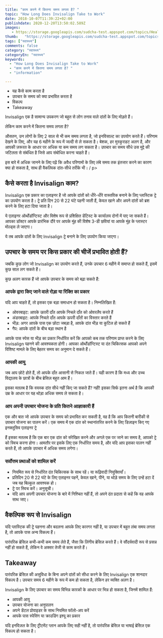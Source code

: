 ```yaml
---
title: "काम करने में कितना समय लगता है? "
topic: "How Long Does Invisalign Take to Work"
date: 2018-10-07T11:39:22+02:00
publishdate: 2020-12-20T13:50:02.589Z
images: 
   - https://storage.googleapis.com/sudcha-test.appspot.com/topics/Health/default-selection/11.jpg
thumb:   "https://storage.googleapis.com/sudcha-test.appspot.com/topics/Health/default-selection/thumb/11.jpg"
tags: ["स्वास्थ्य"]
comments: false
category: "स्वास्थ्य"
categoryEn: "स्वास्थ्य"
keywords: 
  - "How Long Does Invisalign Take to Work"
  - "काम करने में कितना समय लगता है? "
  - "information"

---
```

<ul> <li> यह कैसे काम करता है </li> <li> उपचार के समय को क्या प्रभावित करता है </li> <li> विकल्प </li> <li> Takeaway </li> </ul> <p> Invisalign एक है सामान्य उपकरण जो बहुत से लोग तनाव वाले दांतों के लिए मोड़ते हैं। </p> <p> लेकिन काम करने में कितना समय लगता है? </p> <p> औसतन, उन लोगों के लिए 2 साल से भी कम समय लगता है, जो इनविसाल्ट का उपयोग करते हैं। परिणाम देखने के लिए, और यह 6 महीने के रूप में जल्दी से ले सकता है। बेशक, हर मुस्कुराहट अलग है, और आपकी ज़रूरत के आधार पर अधिक या कम समय लग सकता है। उपचार का समय सीधे उस मुद्दे की जटिलता से संबंधित है जिसे आप संबोधित करना चाहते हैं। </p> <p> इस बारे में अधिक जानने के लिए पढ़ें कि अवैध परिणामों के लिए लंबे समय तक इंतजार करने का कारण क्या हो सकता है, साथ ही वैकल्पिक दांत-सीधे तरीके भी। / p> <h2> कैसे करता है Invisalign काम? </h2> <p> Invisalign एक प्रकार का एलाइनर है जो आपके दांतों को धीरे-धीरे वास्तविक बनाने के लिए प्लास्टिक ट्रे का उपयोग करता है। ट्रे प्रति दिन 20 से 22 घंटे पहनी जाती हैं, केवल खाने और अपने दांतों को ब्रश करने के लिए हटा दिया जाता है। </p> <p> ये एलाइनर ऑर्थोडॉन्टिस्ट और विशेष रूप से प्रशिक्षित डेंटिस्ट के कार्यालय दोनों में पाए जा सकते हैं। आपका डॉक्टर आपके प्रारंभिक दौरे पर आपके मुंह की विशेष 3-डी छवियां या आपके मुंह के प्लास्टर मोल्ड्स ले जाएगा। </p> <p> ये तब आपके दांतों के लिए Invisalign ट्रे बनाने के लिए उपयोग किया जाएगा। </p> <h2> उपचार के समय पर किस प्रकार की चीजें प्रभावित होती हैं? </H2> <p> जबकि कुछ लोग जो Invisalign का उपयोग करते हैं, उनके उपचार 6 महीने में समाप्त हो सकते हैं, इसमें कुछ साल लग सकते हैं। </p> <p> कुछ अलग कारक हैं जो आपके उपचार के समय को बढ़ा सकते हैं: </p> <h3> आपके द्वारा किए जाने वाले रोड़ा या रिक्ति का प्रकार </h3> <p> यदि आप चाहते हैं, तो इसका एक बड़ा समाधान हो सकता है। निम्नलिखित हैं: </p> <ul> <li> ओवरबाइट: आपके ऊपरी दाँत आपके निचले दाँत को ओवरलैप करते हैं </li> <li> अंडरबाइट: आपके निचले दाँत आपके ऊपरी दाँतों का विस्तार करते हैं </li> <li> भीड़: अगर आपके पास एक छोटा जबड़ा है, आपके दांत भीड़ या कुटिल हो सकते हैं </li> <li> गैप: आपके दांतों के बीच बड़ा स्थान है </li> </ul> <p> आपके पास स्पेस या भीड़ का प्रकार निर्धारित करें कि आपको कब तक परिणाम प्राप्त करने के लिए Invisalign पहनने की आवश्यकता होगी। आपका ऑर्थोडॉन्टिस्ट या दंत चिकित्सक आपको अपने विशिष्ट मामले के लिए बेहतर समय का अनुमान दे सकते हैं। </p> <h3> आपकी आयु </h3> <p> जब आप छोटे होते हैं, तो आपके दाँत आसानी से निकल जाते हैं। यही कारण है कि मध्य और उच्च विद्यालय के छात्रों के बीच ब्रेसिज़ बहुत आम हैं। </p> <p> इसका मतलब है कि वयस्क दांत सीधे नहीं किए जा सकते हैं? नहीं! इसका सिर्फ इतना अर्थ है कि आपकी उम्र के आधार पर यह थोड़ा अधिक समय ले सकता है। </p> <h3> आप अपनी उपचार योजना के प्रति कितने आज्ञाकारी हैं </h3> <p> एक और बात जो आपके उपचार के समय को प्रभावित कर सकती है, वह है कि आप कितनी बारीकी से उपचार योजना का पालन करें। एक समय में एक दांत को स्थानांतरित करने के लिए डिज़ाइन किए गए इनक्लूसिव एलाइनर ट्रे </p> <p> हैं इसका मतलब है कि एक बार एक दांत को संरेखित करने और अगले एक पर जाने का समय है, आपको ट्रे को स्विच करना होगा। आमतौर पर इसके लिए एक निर्धारित समय है, और यदि आप इसका पालन नहीं करते हैं, तो आपके उपचार में अधिक समय लगेगा। </p> <h3> सर्वोत्तम प्रथाओं को शामिल करें </h3> <ul> <li> नियमित रूप से निर्धारित दंत चिकित्सक के साथ रहें। या रूढ़िवादी नियुक्तियाँ। </li> <li> प्रतिदिन 20 से 22 घंटे के लिए एलाइनर पहनें, केवल खाने, पीने, या थोड़े समय के लिए उन्हें हटा दें जब यह बिल्कुल आवश्यक हो। </li> <li> ट्रे पर स्विच करें। अनुसूची। </li> <li> यदि आप अपनी उपचार योजना के बारे में निश्चित नहीं हैं, तो अपने दंत प्रदाता से कहें कि वह आपके साथ जाए। </li> </ul> <h2> वैकल्पिक रूप से Invisalign </h2> <p> यदि प्लास्टिक की ट्रे पहनना और बदलना आपके लिए कारगर नहीं है, या उपचार में बहुत लंबा समय लगता है, तो आपके पास अन्य विकल्प हैं। </p> <p> पारंपरिक ब्रेसिज़ कभी-कभी कम समय लेते हैं, जैसा कि लिंगीय ब्रेसिज़ करते हैं। वे सौंदर्यवादी रूप से प्रसन्न नहीं हो सकते हैं, लेकिन वे अक्सर तेजी से काम करते हैं। </p> <h2> Takeaway </h2> <p> पारंपरिक ब्रेसिज़ की असुविधा के बिना अपने दांतों को सीधा करने के लिए Invisalign एक शानदार विकल्प है। उपचार समय 6 महीने के रूप में कम हो सकता है, लेकिन हर व्यक्ति अलग है। </p> <p> Invisalign के लिए उपचार का समय विभिन्न कारकों के आधार पर भिन्न हो सकता है, जिनमें शामिल हैं: </p> <ul> <li> आपकी आयु </li> <li> उपचार योजना का अनुपालन </li> <li> अपने डेंटल प्रोवाइडर के साथ नियमित फॉलो-अप करें </li> <li> आपके पास स्पेसिंग या क्राउडिंग इश्यू का प्रकार </li> </ul> <p> यदि इनविज़ल के लिए ट्रीटमेंट प्लान आपके लिए सही नहीं है, तो पारंपरिक ब्रेसिज़ या भाषाई ब्रेसिज़ एक विकल्प हो सकता है। </p> 